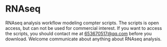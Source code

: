 # RNAseq
RNAseq analysis workflow modeling compter scripts.
The scripts is open access, but can not be used for commercial interest.
If you want to access the scripts, you should contact me at 653670517@qq.com before you download.
Welcome communicate about anything about RNAseq analysis.
